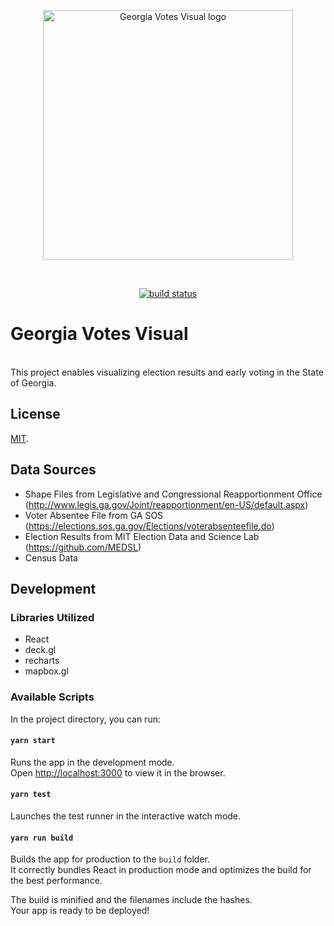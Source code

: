 <p align="center">
  <a href="https://georgiavotesvisual.com/" target="_blank" rel="noopener noreferrer">
  <img width="400" src="https://georgiavotesvisual.com/static/gavotes2.png" alt="Georgia Votes Visual logo">
  </a>
</p>
<br/>
<p align="center">
  <a href="https://github.com/asdfjkalsdfla/gavotesfrontend/actions/workflows/ci.js.yml"><img src="https://github.com/asdfjkalsdfla/gavotesfrontend/actions/workflows/ci.js.yml/badge.svg?branch=main" alt="build status"></a>
</p>

# Georgia Votes Visual
<br/>
This project enables visualizing election results and early voting in the State of Georgia. 


## License

[MIT](LICENSE).<br/>

## Data Sources
- Shape Files from  Legislative and Congressional Reapportionment Office (http://www.legis.ga.gov/Joint/reapportionment/en-US/default.aspx)
- Voter Absentee File from GA SOS (https://elections.sos.ga.gov/Elections/voterabsenteefile.do)
- Election Results from MIT Election Data and Science Lab (https://github.com/MEDSL)
- Census Data

## Development

### Libraries Utilized
- React
- deck.gl
- recharts
- mapbox.gl

### Available Scripts

In the project directory, you can run:

#### `yarn start`

Runs the app in the development mode.<br>
Open [http://localhost:3000](http://localhost:3000) to view it in the browser.

#### `yarn test`

Launches the test runner in the interactive watch mode.<br>

#### `yarn run build`

Builds the app for production to the `build` folder.<br>
It correctly bundles React in production mode and optimizes the build for the best performance.

The build is minified and the filenames include the hashes.<br>
Your app is ready to be deployed!
